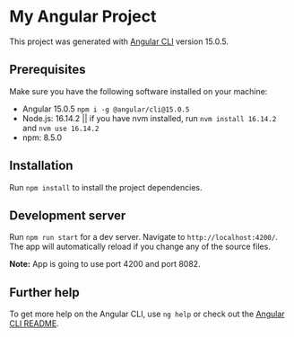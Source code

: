 # My Angular Project

This project was generated with [Angular CLI](https://github.com/angular/angular-cli) version 15.0.5.

## Prerequisites

Make sure you have the following software installed on your machine:
- Angular 15.0.5     `npm i -g @angular/cli@15.0.5`
- Node.js: 16.14.2   || if you have nvm installed, run `nvm install 16.14.2` and `nvm use 16.14.2`
- npm: 8.5.0

## Installation

Run `npm install` to install the project dependencies.

## Development server

Run `npm run start` for a dev server. Navigate to `http://localhost:4200/`. The app will automatically reload if you change any of the source files.

**Note:** App is going to use port 4200 and port 8082.


## Further help

To get more help on the Angular CLI, use `ng help` or check out the [Angular CLI README](https://github.com/angular/angular-cli/blob/master/README.md).